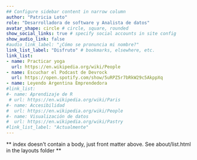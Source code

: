 ```yaml
---
## Configure sidebar content in narrow column
author: "Patricia Loto"
role: "Desarrolladora de software y Analista de datos"
avatar_shape: circle # circle, square, rounded
show_social_links: true # specify social accounts in site config
show_audio_link: false
#audio_link_label: "¿Cómo se pronuncia mi nombre?"
link_list_label: "Disfruto" # bookmarks, elsewhere, etc.
link_list:
- name: Practicar yoga
  url: https://en.wikipedia.org/wiki/People
- name: Escuchar el Podcast de Devrock
  url: https://open.spotify.com/show/5uRPZ5r7bRkW29c5AkppXq
- name: Leyendo Argentina Emprendedora
#link_list:
#- name: Aprendizaje de R
 # url: https://en.wikipedia.org/wiki/Paris
#- name: Accesibilidad
#  url: https://en.wikipedia.org/wiki/People
#- name: Visualización de datos
#  url: https://en.wikipedia.org/wiki/Pastry
#link_list_label: "Actualmente" 
---
```


** index doesn't contain a body, just front matter above.
See about/list.html in the layouts folder **
